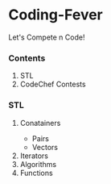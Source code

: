 # Coding-Fever
Let's Compete n Code!

<h3> Contents </h3>
<ol>
<li>STL</li>
<li>CodeChef Contests</li>
</ol>

<h3>STL</h3>
<ol>
  <li>Conatainers</li>
  <ul>
    <li>Pairs</li>
    <li>Vectors</li>
  </ul>
  <li>Iterators</li>
  <li>Algorithms</li>
  <li>Functions</li>
</ol>


